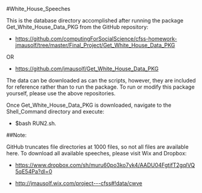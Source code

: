 #White_House_Speeches

This is the database directory accomplished after running the package Get_White_House_Data_PKG from the GitHub repository: 

* https://github.com/computingForSocialScience/cfss-homework-jmausolf/tree/master/Final_Project/Get_White_House_Data_PKG

OR

* https://github.com/jmausolf/Get_White_House_Data_PKG


The data can be downloaded as can the scripts, however, they are included for reference rather than to run the package. To run or modify this package yourself, please use the above repositories.

Once Get_White_House_Data_PKG is downloaded, navigate to the Shell_Command directory and execute:

* $bash RUN2.sh.  


##Note:

GitHub truncates file directories at 1000 files, so not all files are available here. To download all available speeches, please visit Wix and Dropbox:

* 	https://www.dropbox.com/sh/muru60po3ko7yk4/AADU04FgtifT2gqlVQ5qE54Pa?dl=0

* 	http://jmausolf.wix.com/project---cfss#!data/cwve
